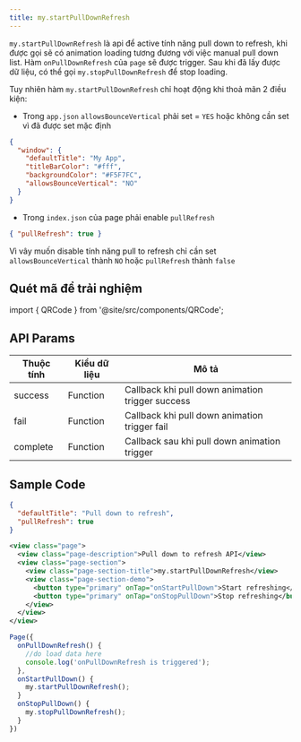 ```yaml
---
title: my.startPullDownRefresh
---
```



`my.startPullDownRefresh` là api để active tính năng pull down to refresh, khi được gọi sẽ có animation loading tương đương với việc manual pull down list. Hàm `onPullDownRefresh` của `page` sẽ được trigger. Sau khi đã lấy được dữ liệu, có thể gọi `my.stopPullDownRefresh` để stop loading.

Tuy nhiên hàm `my.startPullDownRefresh` chỉ hoạt động khi thoả mãn 2 điều kiện:

- Trong `app.json` `allowsBounceVertical` phải set = `YES` hoặc không cần set vì đã được set mặc định

```json
{
  "window": {
    "defaultTitle": "My App",
    "titleBarColor": "#fff",
    "backgroundColor": "#F5F7FC",
    "allowsBounceVertical": "NO"
  }
}
```

- Trong `index.json` của page phải enable `pullRefresh`

```json
{ "pullRefresh": true }
```

Vì vây muốn disable tính năng pull to refresh chỉ cần set `allowsBounceVertical` thành `NO` hoặc `pullRefresh` thành `false`


## Quét mã để trải nghiệm

import { QRCode } from '@site/src/components/QRCode';

<QRCode page="pages/api/pull-refresh/index" />

## API Params

| Thuộc tính | Kiểu dữ liệu | Mô tả                                            |
| ---------- | ------------ | ------------------------------------------------ |
| success    | Function     | Callback khi pull down animation trigger success |
| fail       | Function     | Callback khi pull down animation trigger fail    |
| complete   | Function     | Callback sau khi pull down animation trigger     |

## Sample Code

```json title=index.json
{
  "defaultTitle": "Pull down to refresh",
  "pullRefresh": true
}
```

```xml title=index.txml
<view class="page">
  <view class="page-description">Pull down to refresh API</view>
  <view class="page-section">
    <view class="page-section-title">my.startPullDownRefresh</view>
    <view class="page-section-demo">
      <button type="primary" onTap="onStartPullDown">Start refreshing</button>
      <button type="primary" onTap="onStopPullDown">Stop refreshing</button>
    </view>
  </view>
</view>
```

```js title=index.js
Page({
  onPullDownRefresh() {
    //do load data here
    console.log('onPullDownRefresh is triggered');
  },
  onStartPullDown() {
    my.startPullDownRefresh();
  }
  onStopPullDown() {
    my.stopPullDownRefresh();
  }
})
```


